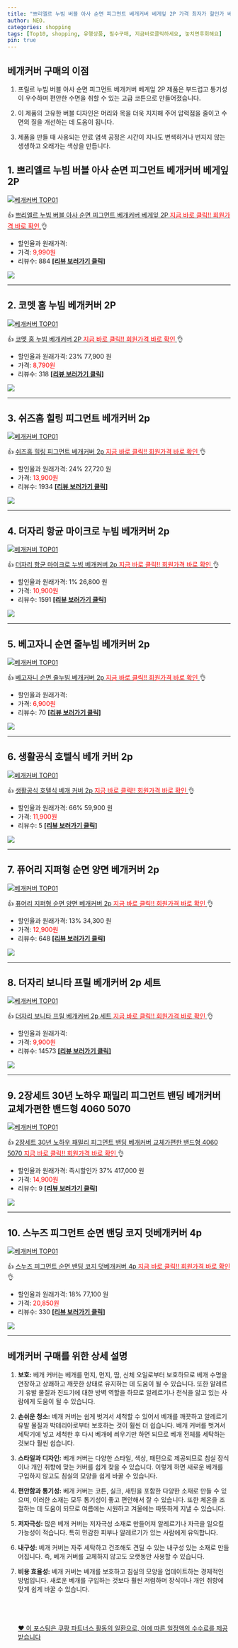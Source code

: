 ```yaml
---
title: "쁘리엘르 누빔 버블 아사 순면 피그먼트 베개커버 베게잎 2P 가격 최저가 할인가 베개커버 최저가 추천 제품 비교"
author: NEO.
categories: shopping
tags: [Top10, shopping, 유행상품, 필수구매, 지금바로클릭하세요, 놓치면후회해요]
pin: true
---
```

## 베개커버 구매의 이점
1. 프릴르 누빔 버블 아사 순면 피그먼트 베개커버 베게잎 2P 제품은 부드럽고 통기성이 우수하며 편안한 수면을 취할 수 있는 고급 코튼으로 만들어졌습니다.


2. 이 제품의 고유한 버블 디자인은 머리와 목을 더욱 지지해 주어 압력점을 줄이고 수면의 질을 개선하는 데 도움이 됩니다.


3. 제품을 만들 때 사용되는 안료 염색 공정은 시간이 지나도 변색하거나 번지지 않는 생생하고 오래가는 색상을 만듭니다.

   

## 1. 쁘리엘르 누빔 버블 아사 순면 피그먼트 베개커버 베게잎 2P

[![베개커버 TOP01](https://thumbnail6.coupangcdn.com/thumbnails/remote/490x490ex/image/vendor_inventory/e31f/3706d6d0d6e7379276d30eb245116e533829e964ce79037fb9e5be69cd9b.jpg)](https://link.coupang.com/re/AFFSDP?lptag=AF3617701&subid=GithubCoopas&pageKey=7421959485&traceid=V0-153&itemId=19255204676&vendorItemId=86370744925)


👍 [쁘리엘르 누빔 버블 아사 순면 피그먼트 베개커버 베게잎 2P <font color=red> 지금 바로 클릭!! 회원가격 바로 확인 </font> ](https://link.coupang.com/re/AFFSDP?lptag=AF3617701&subid=GithubCoopas&pageKey=7421959485&traceid=V0-153&itemId=19255204676&vendorItemId=86370744925) 👌 


- 할인율과 원래가격: 
- 가격: <span style='color:red'>9,990원</span>
- 리뷰수: 884  [**[리뷰 보러가기 클릭]**](https://link.coupang.com/re/AFFSDP?lptag=AF3617701&subid=GithubCoopas&pageKey=7421959485&traceid=V0-153&itemId=19255204676&vendorItemId=86370744925)

[![](/discount_price.png)](https://link.coupang.com/re/AFFSDP?lptag=AF3617701&subid=GithubCoopas&pageKey=7421959485&traceid=V0-153&itemId=19255204676&vendorItemId=86370744925)

---


   

## 2. 코멧 홈 누빔 베개커버 2P

[![베개커버 TOP01](https://thumbnail10.coupangcdn.com/thumbnails/remote/490x490ex/image/retail/images/3004441462014731-4f8f14e9-2832-40b2-8e6d-dcd584a17bcf.jpg)](https://link.coupang.com/re/AFFSDP?lptag=AF3617701&subid=GithubCoopas&pageKey=6417994898&traceid=V0-153&itemId=13792887723&vendorItemId=81043258227)


👍 [코멧 홈 누빔 베개커버 2P <font color=red> 지금 바로 클릭!! 회원가격 바로 확인 </font> ](https://link.coupang.com/re/AFFSDP?lptag=AF3617701&subid=GithubCoopas&pageKey=6417994898&traceid=V0-153&itemId=13792887723&vendorItemId=81043258227) 👌 


- 할인율과 원래가격: 23%  77,900   원
- 가격: <span style='color:red'>8,790원</span>
- 리뷰수: 318  [**[리뷰 보러가기 클릭]**](https://link.coupang.com/re/AFFSDP?lptag=AF3617701&subid=GithubCoopas&pageKey=6417994898&traceid=V0-153&itemId=13792887723&vendorItemId=81043258227)

[![](/discount_price.png)](https://link.coupang.com/re/AFFSDP?lptag=AF3617701&subid=GithubCoopas&pageKey=6417994898&traceid=V0-153&itemId=13792887723&vendorItemId=81043258227)

---


   

## 3. 쉬즈홈 힐링 피그먼트 베개커버 2p

[![베개커버 TOP01](https://thumbnail7.coupangcdn.com/thumbnails/remote/490x490ex/image/product/image/vendoritem/2018/01/29/3133617453/5015dcf1-92f6-4f8e-970a-b32dafb619bd.jpg)](https://link.coupang.com/re/AFFSDP?lptag=AF3617701&subid=GithubCoopas&pageKey=81820140&traceid=V0-153&itemId=79026449&vendorItemId=3133617453)


👍 [쉬즈홈 힐링 피그먼트 베개커버 2p <font color=red> 지금 바로 클릭!! 회원가격 바로 확인 </font> ](https://link.coupang.com/re/AFFSDP?lptag=AF3617701&subid=GithubCoopas&pageKey=81820140&traceid=V0-153&itemId=79026449&vendorItemId=3133617453) 👌 


- 할인율과 원래가격: 24%  27,720   원
- 가격: <span style='color:red'>13,900원</span>
- 리뷰수: 1934  [**[리뷰 보러가기 클릭]**](https://link.coupang.com/re/AFFSDP?lptag=AF3617701&subid=GithubCoopas&pageKey=81820140&traceid=V0-153&itemId=79026449&vendorItemId=3133617453)

[![](/discount_price.png)](https://link.coupang.com/re/AFFSDP?lptag=AF3617701&subid=GithubCoopas&pageKey=81820140&traceid=V0-153&itemId=79026449&vendorItemId=3133617453)

---


   

## 4. 더자리 항균 마이크로 누빔 베개커버 2p

[![베개커버 TOP01](https://thumbnail6.coupangcdn.com/thumbnails/remote/490x490ex/image/retail/images/5972201364484677-20a67d9f-aeb4-4f3b-8d5f-c425ff496804.jpg)](https://link.coupang.com/re/AFFSDP?lptag=AF3617701&subid=GithubCoopas&pageKey=17583799&traceid=V0-153&itemId=70534894&vendorItemId=3114085321)


👍 [더자리 항균 마이크로 누빔 베개커버 2p <font color=red> 지금 바로 클릭!! 회원가격 바로 확인 </font> ](https://link.coupang.com/re/AFFSDP?lptag=AF3617701&subid=GithubCoopas&pageKey=17583799&traceid=V0-153&itemId=70534894&vendorItemId=3114085321) 👌 


- 할인율과 원래가격: 1%  26,800   원
- 가격: <span style='color:red'>10,900원</span>
- 리뷰수: 1591  [**[리뷰 보러가기 클릭]**](https://link.coupang.com/re/AFFSDP?lptag=AF3617701&subid=GithubCoopas&pageKey=17583799&traceid=V0-153&itemId=70534894&vendorItemId=3114085321)

[![](/discount_price.png)](https://link.coupang.com/re/AFFSDP?lptag=AF3617701&subid=GithubCoopas&pageKey=17583799&traceid=V0-153&itemId=70534894&vendorItemId=3114085321)

---


   

## 5. 베고자니 순면 줄누빔 베개커버 2p

[![베개커버 TOP01](https://thumbnail8.coupangcdn.com/thumbnails/remote/490x490ex/image/rs_quotation_api/g0twbcpi/9b5ab8e82783493e9715a6c233f02ee2.jpg)](https://link.coupang.com/re/AFFSDP?lptag=AF3617701&subid=GithubCoopas&pageKey=6248849058&traceid=V0-153&itemId=12683981871&vendorItemId=79950966856)


👍 [베고자니 순면 줄누빔 베개커버 2p <font color=red> 지금 바로 클릭!! 회원가격 바로 확인 </font> ](https://link.coupang.com/re/AFFSDP?lptag=AF3617701&subid=GithubCoopas&pageKey=6248849058&traceid=V0-153&itemId=12683981871&vendorItemId=79950966856) 👌 


- 할인율과 원래가격: 
- 가격: <span style='color:red'>6,900원</span>
- 리뷰수: 70  [**[리뷰 보러가기 클릭]**](https://link.coupang.com/re/AFFSDP?lptag=AF3617701&subid=GithubCoopas&pageKey=6248849058&traceid=V0-153&itemId=12683981871&vendorItemId=79950966856)

[![](/discount_price.png)](https://link.coupang.com/re/AFFSDP?lptag=AF3617701&subid=GithubCoopas&pageKey=6248849058&traceid=V0-153&itemId=12683981871&vendorItemId=79950966856)

---


   

## 6. 생활공식 호텔식 베개 커버 2p

[![베개커버 TOP01](https://thumbnail6.coupangcdn.com/thumbnails/remote/490x490ex/image/rs_quotation_api/qbrva6o3/cf0135e558894ad4ad5e00117b06e6dd.jpg)](https://link.coupang.com/re/AFFSDP?lptag=AF3617701&subid=GithubCoopas&pageKey=7155966304&traceid=V0-153&itemId=18000188697&vendorItemId=85694513065)


👍 [생활공식 호텔식 베개 커버 2p <font color=red> 지금 바로 클릭!! 회원가격 바로 확인 </font> ](https://link.coupang.com/re/AFFSDP?lptag=AF3617701&subid=GithubCoopas&pageKey=7155966304&traceid=V0-153&itemId=18000188697&vendorItemId=85694513065) 👌 


- 할인율과 원래가격: 66%  59,900   원
- 가격: <span style='color:red'>11,900원</span>
- 리뷰수: 5  [**[리뷰 보러가기 클릭]**](https://link.coupang.com/re/AFFSDP?lptag=AF3617701&subid=GithubCoopas&pageKey=7155966304&traceid=V0-153&itemId=18000188697&vendorItemId=85694513065)

[![](/discount_price.png)](https://link.coupang.com/re/AFFSDP?lptag=AF3617701&subid=GithubCoopas&pageKey=7155966304&traceid=V0-153&itemId=18000188697&vendorItemId=85694513065)

---


   

## 7. 퓨어리 지퍼형 순면 양면 베개커버 2p

[![베개커버 TOP01](https://thumbnail9.coupangcdn.com/thumbnails/remote/490x490ex/image/product/image/vendoritem/2017/05/10/3016721809/c65db930-e15e-4f92-82bc-d1051a722ff1.jpg)](https://link.coupang.com/re/AFFSDP?lptag=AF3617701&subid=GithubCoopas&pageKey=2414711&traceid=V0-153&itemId=11120012&vendorItemId=3016721809)


👍 [퓨어리 지퍼형 순면 양면 베개커버 2p <font color=red> 지금 바로 클릭!! 회원가격 바로 확인 </font> ](https://link.coupang.com/re/AFFSDP?lptag=AF3617701&subid=GithubCoopas&pageKey=2414711&traceid=V0-153&itemId=11120012&vendorItemId=3016721809) 👌 


- 할인율과 원래가격: 13%  34,300   원
- 가격: <span style='color:red'>12,900원</span>
- 리뷰수: 648  [**[리뷰 보러가기 클릭]**](https://link.coupang.com/re/AFFSDP?lptag=AF3617701&subid=GithubCoopas&pageKey=2414711&traceid=V0-153&itemId=11120012&vendorItemId=3016721809)

[![](/discount_price.png)](https://link.coupang.com/re/AFFSDP?lptag=AF3617701&subid=GithubCoopas&pageKey=2414711&traceid=V0-153&itemId=11120012&vendorItemId=3016721809)

---


   

## 8. 더자리 보니타 프릴 베개커버 2p 세트

[![베개커버 TOP01](https://thumbnail10.coupangcdn.com/thumbnails/remote/490x490ex/image/vendor_inventory/bf48/7b56f4738e75469716b9b19fc6ce7e7b63461e063a36a4826101acd5abfa.jpg)](https://link.coupang.com/re/AFFSDP?lptag=AF3617701&subid=GithubCoopas&pageKey=6867969831&traceid=V0-153&itemId=16420570364&vendorItemId=83611468892)


👍 [더자리 보니타 프릴 베개커버 2p 세트 <font color=red> 지금 바로 클릭!! 회원가격 바로 확인 </font> ](https://link.coupang.com/re/AFFSDP?lptag=AF3617701&subid=GithubCoopas&pageKey=6867969831&traceid=V0-153&itemId=16420570364&vendorItemId=83611468892) 👌 


- 할인율과 원래가격: 
- 가격: <span style='color:red'>9,900원</span>
- 리뷰수: 14573  [**[리뷰 보러가기 클릭]**](https://link.coupang.com/re/AFFSDP?lptag=AF3617701&subid=GithubCoopas&pageKey=6867969831&traceid=V0-153&itemId=16420570364&vendorItemId=83611468892)

[![](/discount_price.png)](https://link.coupang.com/re/AFFSDP?lptag=AF3617701&subid=GithubCoopas&pageKey=6867969831&traceid=V0-153&itemId=16420570364&vendorItemId=83611468892)

---


   

## 9. 2장세트 30년 노하우 패밀리 피그먼트 밴딩 베개커버 교체가편한 밴드형 4060 5070

[![베개커버 TOP01](https://thumbnail7.coupangcdn.com/thumbnails/remote/490x490ex/image/vendor_inventory/bf04/c88f7f51cbda0daf4e766c5c8bc31ad557a2f04b3f2f8852dc7cc6dcd19d.jpg)](https://link.coupang.com/re/AFFSDP?lptag=AF3617701&subid=GithubCoopas&pageKey=7188016032&traceid=V0-153&itemId=18142315676&vendorItemId=85292784260)


👍 [2장세트 30년 노하우 패밀리 피그먼트 밴딩 베개커버 교체가편한 밴드형 4060 5070 <font color=red> 지금 바로 클릭!! 회원가격 바로 확인 </font> ](https://link.coupang.com/re/AFFSDP?lptag=AF3617701&subid=GithubCoopas&pageKey=7188016032&traceid=V0-153&itemId=18142315676&vendorItemId=85292784260) 👌 


- 할인율과 원래가격: 즉시할인가 37%  417,000   원
- 가격: <span style='color:red'>14,900원</span>
- 리뷰수: 9  [**[리뷰 보러가기 클릭]**](https://link.coupang.com/re/AFFSDP?lptag=AF3617701&subid=GithubCoopas&pageKey=7188016032&traceid=V0-153&itemId=18142315676&vendorItemId=85292784260)

[![](/discount_price.png)](https://link.coupang.com/re/AFFSDP?lptag=AF3617701&subid=GithubCoopas&pageKey=7188016032&traceid=V0-153&itemId=18142315676&vendorItemId=85292784260)

---


   

## 10. 스누즈 피그먼트 순면 밴딩 코지 덧베개커버 4p

[![베개커버 TOP01](https://thumbnail7.coupangcdn.com/thumbnails/remote/490x490ex/image/retail/images/2023/04/28/12/8/89b31be6-3891-4322-b818-72c9f99de8c6.jpg)](https://link.coupang.com/re/AFFSDP?lptag=AF3617701&subid=GithubCoopas&pageKey=7201403734&traceid=V0-153&itemId=18204018555&vendorItemId=85812699203)


👍 [스누즈 피그먼트 순면 밴딩 코지 덧베개커버 4p <font color=red> 지금 바로 클릭!! 회원가격 바로 확인 </font> ](https://link.coupang.com/re/AFFSDP?lptag=AF3617701&subid=GithubCoopas&pageKey=7201403734&traceid=V0-153&itemId=18204018555&vendorItemId=85812699203) 👌 


- 할인율과 원래가격: 18%  77,100   원
- 가격: <span style='color:red'>20,850원</span>
- 리뷰수: 330  [**[리뷰 보러가기 클릭]**](https://link.coupang.com/re/AFFSDP?lptag=AF3617701&subid=GithubCoopas&pageKey=7201403734&traceid=V0-153&itemId=18204018555&vendorItemId=85812699203)

[![](/discount_price.png)](https://link.coupang.com/re/AFFSDP?lptag=AF3617701&subid=GithubCoopas&pageKey=7201403734&traceid=V0-153&itemId=18204018555&vendorItemId=85812699203)

---
## 베개커버 구매를 위한 상세 설명
1. **보호:** 베개 커버는 베개를 먼지, 먼지, 땀, 신체 오일로부터 보호하므로 베개 수명을 연장하고 상쾌하고 깨끗한 상태로 유지하는 데 도움이 될 수 있습니다. 또한 알레르기 유발 물질과 진드기에 대한 방벽 역할을 하므로 알레르기나 천식을 앓고 있는 사람에게 도움이 될 수 있습니다.


2. **손쉬운 청소:** 베개 커버는 쉽게 벗겨서 세척할 수 있어서 베개를 깨끗하고 알레르기 유발 물질과 박테리아로부터 보호하는 것이 훨씬 더 쉽습니다. 베개 커버를 벗겨서 세탁기에 넣고 세척한 후 다시 베개에 씌우기만 하면 되므로 베개 전체를 세탁하는 것보다 훨씬 쉽습니다.


3. **스타일과 디자인:** 베개 커버는 다양한 스타일, 색상, 패턴으로 제공되므로 침실 장식이나 개인 취향에 맞는 커버를 쉽게 찾을 수 있습니다. 이렇게 하면 새로운 베개를 구입하지 않고도 침실의 모양을 쉽게 바꿀 수 있습니다.


4. **편안함과 통기성:** 베개 커버는 코튼, 실크, 새틴을 포함한 다양한 소재로 만들 수 있으며, 이러한 소재는 모두 통기성이 좋고 편안해서 잘 수 있습니다. 또한 체온을 조절하는 데 도움이 되므로 여름에는 시원하고 겨울에는 따뜻하게 지낼 수 있습니다.


5. **저자극성:** 많은 베개 커버는 저자극성 소재로 만들어져 알레르기나 자극을 일으킬 가능성이 적습니다. 특히 민감한 피부나 알레르기가 있는 사람에게 유익합니다.


6. **내구성:** 베개 커버는 자주 세탁하고 건조해도 견딜 수 있는 내구성 있는 소재로 만들어집니다. 즉, 베개 커버를 교체하지 않고도 오랫동안 사용할 수 있습니다.


7. **비용 효율성:** 베개 커버는 베개를 보호하고 침실의 모양을 업데이트하는 경제적인 방법입니다. 새로운 베개를 구입하는 것보다 훨씬 저렴하며 장식이나 개인 취향에 맞게 쉽게 바꿀 수 있습니다.<br><br><br><br><br> [ ❤  이 포스팅은 쿠팡 파트너스 활동의 일환으로, 이에 따른 일정액의 수수료를 제공받습니다](https://link.coupang.com/a/bcEFyh)